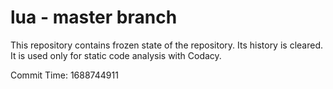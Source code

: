 # lua - master branch

This repository contains frozen state of the repository.
Its history is cleared. It is used only for static code
analysis with Codacy.

Commit Time: 1688744911